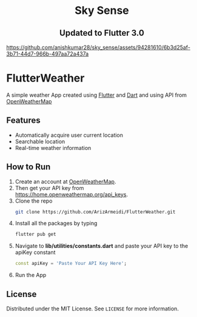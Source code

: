 <h1 align="center">Sky Sense</h1>
<h2 align="center">Updated to Flutter 3.0</h2>


https://github.com/anishkumar28/sky_sense/assets/94281610/6b3d25af-3b71-44d7-966b-497aa72a437a


# FlutterWeather

A simple weather App created using [Flutter](https://flutter.dev/) and [Dart](https://dart.dev/) and using API from [OpenWeatherMap](https://openweathermap.org/)

## Features
- Automatically acquire user current location
- Searchable location
- Real-time weather information

## How to Run
1. Create an account at [OpenWeatherMap](https://openweathermap.org/).
2. Then get your API key from https://home.openweathermap.org/api_keys.
3. Clone the repo
   ```sh
   git clone https://github.com/ArizArmeidi/FlutterWeather.git
   ```
4. Install all the packages by typing
   ```sh
   flutter pub get
   ```
5. Navigate to **lib/utilities/constants.dart** and paste your API key to the apiKey constant
   ```dart
   const apiKey = 'Paste Your API Key Here';
   ```
6. Run the App

## License
Distributed under the MIT License. See `LICENSE` for more information.
